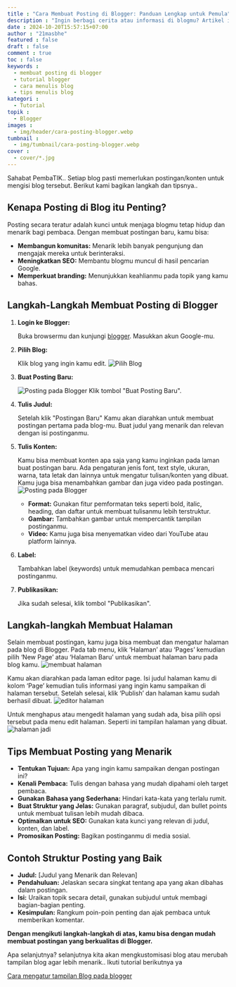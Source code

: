 ```yaml
---
title : "Cara Membuat Posting di Blogger: Panduan Lengkap untuk Pemula"
description : "Ingin berbagi cerita atau informasi di blogmu? Artikel ini akan memandu kamu langkah demi langkah cara membuat postingan di Blogger, mulai dari membuat draf hingga mempublikasikannya."
date : 2024-10-20T15:57:15+07:00
author : "21masbhe"
featured : false
draft : false
comment : true
toc : false
keywords : 
  - membuat posting di blogger
  - tutorial blogger
  - cara menulis blog
  - tips menulis blog
kategori : 
  - Tutorial
topik :
  - Blogger
images : 
  - img/header/cara-posting-blogger.webp
tumbnail : 
  - img/tumbnail/cara-posting-blogger.webp
cover : 
  - cover/*.jpg
---
```

Sahabat PembaTIK.. Setiap blog pasti memerlukan postingan/konten untuk mengisi blog tersebut. Berikut kami bagikan langkah dan tipsnya..

## **Kenapa Posting di Blog itu Penting?**

Posting secara teratur adalah kunci untuk menjaga blogmu tetap hidup dan menarik bagi pembaca. Dengan membuat postingan baru, kamu bisa:

* **Membangun komunitas:** Menarik lebih banyak pengunjung dan mengajak mereka untuk berinteraksi.
* **Meningkatkan SEO:** Membantu blogmu muncul di hasil pencarian Google.
* **Memperkuat branding:** Menunjukkan keahlianmu pada topik yang kamu bahas.

## **Langkah-Langkah Membuat Posting di Blogger**

1. **Login ke Blogger:** 
   
   Buka browsermu dan kunjungi [blogger](https://blogger.com). Masukkan akun Google-mu.
2. **Pilih Blog:** 
   
   Klik blog yang ingin kamu edit.
   ![Pilih Blog](/images/tutorial/blogger/postingan-1.gif)
3. **Buat Posting Baru:** 
   
   ![Posting pada Blogger](/images/tutorial/blogger/blog-posting2.jpg)
   Klik tombol "Buat Posting Baru".
   
4. **Tulis Judul:** 
   
   Setelah klik "Postingan Baru" Kamu akan diarahkan untuk membuat postingan pertama pada blog-mu. Buat judul yang menarik dan relevan dengan isi postinganmu.
5. **Tulis Konten:** 
   
   Kamu bisa membuat konten apa saja yang kamu inginkan pada laman buat postingan baru. Ada pengaturan jenis font, text style, ukuran, warna, tata letak dan lainnya untuk mengatur tulisan/konten yang dibuat. Kamu juga bisa menambahkan gambar dan juga video pada postingan.
   ![Posting pada Blogger](/images/tutorial/blogger/blog-posting3.jpg)
   * **Format:** Gunakan fitur pemformatan teks seperti bold, italic, heading, dan daftar untuk membuat tulisanmu lebih terstruktur.
   * **Gambar:** Tambahkan gambar untuk mempercantik tampilan postinganmu.
   * **Video:** Kamu juga bisa menyematkan video dari YouTube atau platform lainnya.
6. **Label:** 
   
   Tambahkan label (keywords) untuk memudahkan pembaca mencari postinganmu.
7. **Publikasikan:** 
   
   Jika sudah selesai, klik tombol "Publikasikan".

## Langkah-langkah Membuat Halaman
Selain membuat postingan, kamu juga bisa membuat dan mengatur halaman pada blog di Blogger. Pada tab menu, klik ‘Halaman’ atau ‘Pages’ kemudian pilih ‘New Page’ atau ‘Halaman Baru’ untuk membuat halaman baru pada blog kamu.
![membuat halaman](/images/tutorial/blogger/postingan2.gif)

Kamu akan diarahkan pada laman editor page. Isi judul halaman kamu di kolom ‘Page’ kemudian tulis informasi yang ingin kamu sampaikan di halaman tersebut. Setelah selesai, klik ‘Publish’ dan halaman kamu sudah berhasil dibuat. 
![editor halaman](/images/tutorial/blogger/blog-posting4.jpg)

Untuk menghapus atau mengedit halaman yang sudah ada, bisa pilih opsi tersebut pada menu edit halaman. Seperti ini tampilan halaman yang dibuat.
![halaman jadi](/images/tutorial/blogger/blog-posting5.jpg)
## **Tips Membuat Posting yang Menarik**

* **Tentukan Tujuan:** Apa yang ingin kamu sampaikan dengan postingan ini?
* **Kenali Pembaca:** Tulis dengan bahasa yang mudah dipahami oleh target pembaca.
* **Gunakan Bahasa yang Sederhana:** Hindari kata-kata yang terlalu rumit.
* **Buat Struktur yang Jelas:** Gunakan paragraf, subjudul, dan bullet points untuk membuat tulisan lebih mudah dibaca.
* **Optimalkan untuk SEO:** Gunakan kata kunci yang relevan di judul, konten, dan label.
* **Promosikan Posting:** Bagikan postinganmu di media sosial.

## **Contoh Struktur Posting yang Baik**

* **Judul:** [Judul yang Menarik dan Relevan]
* **Pendahuluan:** Jelaskan secara singkat tentang apa yang akan dibahas dalam postingan.
* **Isi:** Uraikan topik secara detail, gunakan subjudul untuk membagi bagian-bagian penting.
* **Kesimpulan:** Rangkum poin-poin penting dan ajak pembaca untuk memberikan komentar.

**Dengan mengikuti langkah-langkah di atas, kamu bisa dengan mudah membuat postingan yang berkualitas di Blogger.**

Apa selanjutnya? selanjutnya kita akan mengkustomisasi blog atau merubah tampilan blog agar lebih menarik.. Ikuti tutorial berikutnya ya

[Cara mengatur tampilan Blog pada blogger](/3-merubah-tampilan-blog/)